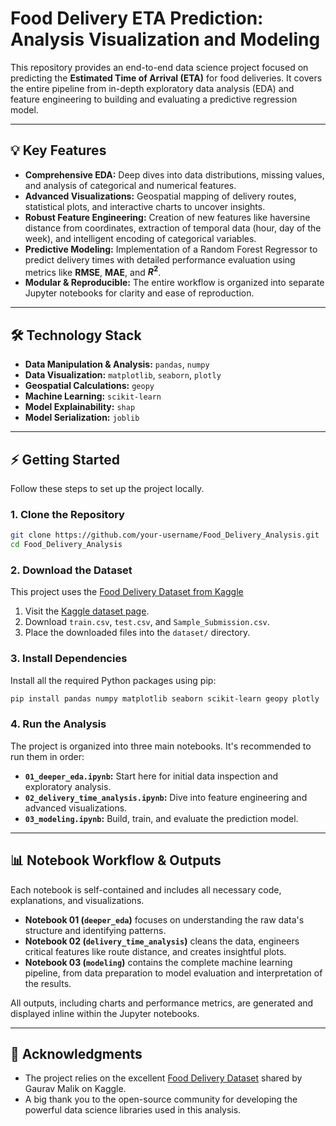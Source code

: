 # Food Delivery ETA Prediction: Analysis Visualization and Modeling

This repository provides an end-to-end data science project focused on predicting the **Estimated Time of Arrival (ETA)** for food deliveries. It covers the entire pipeline from in-depth exploratory data analysis (EDA) and feature engineering to building and evaluating a predictive regression model.

-----

## 💡 Key Features

  * **Comprehensive EDA:** Deep dives into data distributions, missing values, and analysis of categorical and numerical features.
  * **Advanced Visualizations:** Geospatial mapping of delivery routes, statistical plots, and interactive charts to uncover insights.
  * **Robust Feature Engineering:** Creation of new features like haversine distance from coordinates, extraction of temporal data (hour, day of the week), and intelligent encoding of categorical variables.
  * **Predictive Modeling:** Implementation of a Random Forest Regressor to predict delivery times with detailed performance evaluation using metrics like **RMSE**, **MAE**, and **$R^2$**.
  * **Modular & Reproducible:** The entire workflow is organized into separate Jupyter notebooks for clarity and ease of reproduction.

-----

## 🛠️ Technology Stack

  * **Data Manipulation & Analysis:** `pandas`, `numpy`
  * **Data Visualization:** `matplotlib`, `seaborn`, `plotly`
  * **Geospatial Calculations:** `geopy`
  * **Machine Learning:** `scikit-learn`
  * **Model Explainability:** `shap`
  * **Model Serialization:** `joblib`

-----

## ⚡️ Getting Started

Follow these steps to set up the project locally.

### 1\. Clone the Repository

```bash
git clone https://github.com/your-username/Food_Delivery_Analysis.git
cd Food_Delivery_Analysis
```

### 2\. Download the Dataset

This project uses the [Food Delivery Dataset from Kaggle](https://www.kaggle.com/datasets/gauravmalik26/food-delivery-dataset)

1.  Visit the [Kaggle dataset page](https://www.kaggle.com/datasets/gauravmalik26/food-delivery-dataset).
2.  Download `train.csv`, `test.csv`, and `Sample_Submission.csv`.
3.  Place the downloaded files into the `dataset/` directory.

### 3\. Install Dependencies

Install all the required Python packages using pip:

```bash
pip install pandas numpy matplotlib seaborn scikit-learn geopy plotly 
```

### 4\. Run the Analysis

The project is organized into three main notebooks. It's recommended to run them in order:

  * **`01_deeper_eda.ipynb`:** Start here for initial data inspection and exploratory analysis.
  * **`02_delivery_time_analysis.ipynb`:** Dive into feature engineering and advanced visualizations.
  * **`03_modeling.ipynb`:** Build, train, and evaluate the prediction model.

-----

## 📊 Notebook Workflow & Outputs

Each notebook is self-contained and includes all necessary code, explanations, and visualizations.

  * **Notebook 01 (`deeper_eda`)** focuses on understanding the raw data's structure and identifying patterns.
  * **Notebook 02 (`delivery_time_analysis`)** cleans the data, engineers critical features like route distance, and creates insightful plots.
  * **Notebook 03 (`modeling`)** contains the complete machine learning pipeline, from data preparation to model evaluation and interpretation of the results.

All outputs, including charts and performance metrics, are generated and displayed inline within the Jupyter notebooks.

-----

## 🙏 Acknowledgments

  * The project relies on the excellent [Food Delivery Dataset](https://www.kaggle.com/datasets/gauravmalik26/food-delivery-dataset) shared by Gaurav Malik on Kaggle.
  * A big thank you to the open-source community for developing the powerful data science libraries used in this analysis.
